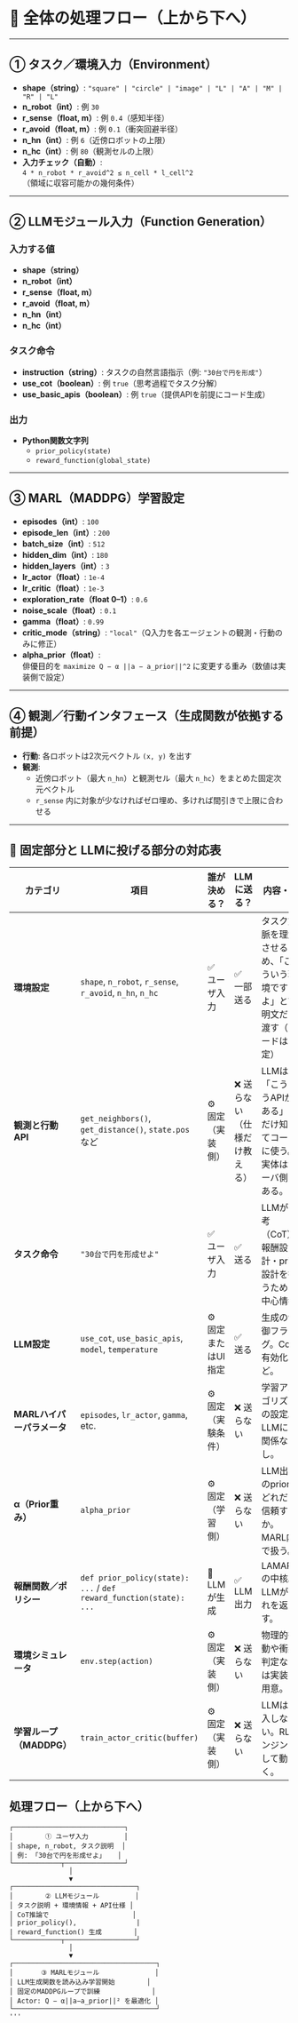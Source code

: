 # 🔁 全体の処理フロー（上から下へ）

---

## ① タスク／環境入力（Environment）

- **shape（string）**: `"square" | "circle" | "image" | "L" | "A" | "M" | "R" | "L"`
- **n_robot（int）**: 例 `30`
- **r_sense（float, m）**: 例 `0.4`（感知半径）
- **r_avoid（float, m）**: 例 `0.1`（衝突回避半径）
- **n_hn（int）**: 例 `6`（近傍ロボットの上限）
- **n_hc（int）**: 例 `80`（観測セルの上限）
- **入力チェック（自動）**:  
  `4 * n_robot * r_avoid^2 ≤ n_cell * l_cell^2`  
  （領域に収容可能かの幾何条件）

---

## ② LLMモジュール入力（Function Generation）

### 入力する値
- **shape（string）**
- **n_robot（int）**
- **r_sense（float, m）**
- **r_avoid（float, m）**
- **n_hn（int）**
- **n_hc（int）**

### タスク命令
- **instruction（string）**: タスクの自然言語指示（例: `"30台で円を形成"`）
- **use_cot（boolean）**: 例 `true`（思考過程でタスク分解）
- **use_basic_apis（boolean）**: 例 `true`（提供APIを前提にコード生成）

### 出力
- **Python関数文字列**
  - `prior_policy(state)`
  - `reward_function(global_state)`

---

## ③ MARL（MADDPG）学習設定

- **episodes（int）**: `100`
- **episode_len（int）**: `200`
- **batch_size（int）**: `512`
- **hidden_dim（int）**: `180`
- **hidden_layers（int）**: `3`
- **lr_actor（float）**: `1e-4`
- **lr_critic（float）**: `1e-3`
- **exploration_rate（float 0–1）**: `0.6`
- **noise_scale（float）**: `0.1`
- **gamma（float）**: `0.99`
- **critic_mode（string）**: `"local"`（Q入力を各エージェントの観測・行動のみに修正）
- **alpha_prior（float）**:  
  俳優目的を `maximize Q − α ||a − a_prior||^2` に変更する重み（数値は実装側で設定）

---

## ④ 観測／行動インタフェース（生成関数が依拠する前提）

- **行動**: 各ロボットは2次元ベクトル `(x, y)` を出す  
- **観測**:  
  - 近傍ロボット（最大 `n_hn`）と観測セル（最大 `n_hc`）をまとめた固定次元ベクトル  
  - `r_sense` 内に対象が少なければゼロ埋め、多ければ間引きで上限に合わせる  

---


## 🧩 固定部分と LLMに投げる部分の対応表

| カテゴリ | 項目 | 誰が決める？ | LLMに送る？ | 内容・例 |
|-----------|------|---------------|---------------|-----------|
| **環境設定** | `shape`, `n_robot`, `r_sense`, `r_avoid`, `n_hn`, `n_hc` | ✅ ユーザ入力 | ✅ 一部送る | タスク文脈を理解させるため、「こういう環境ですよ」と説明文だけ渡す（コードは固定） |
| **観測と行動API** | `get_neighbors()`, `get_distance()`, `state.pos` など | ⚙️ 固定（実装側） | ❌ 送らない（仕様だけ教える） | LLMは「こういうAPIがある」とだけ知ってコードに使う。実体はサーバ側にある。 |
| **タスク命令** | `"30台で円を形成せよ"` | ✅ ユーザ入力 | ✅ 送る | LLMが思考（CoT）・報酬設計・prior設計を行うための中心情報 |
| **LLM設定** | `use_cot`, `use_basic_apis`, `model`, `temperature` | ⚙️ 固定またはUI指定 | ✅ 送る | 生成の制御フラグ。CoT有効化など。 |
| **MARLハイパーパラメータ** | `episodes`, `lr_actor`, `gamma`, etc. | ⚙️ 固定（実験条件） | ❌ 送らない | 学習アルゴリズムの設定。LLMには関係なし。 |
| **α（Prior重み）** | `alpha_prior` | ⚙️ 固定（学習側） | ❌ 送らない | LLM出力のpriorをどれだけ信頼するか。MARL内で扱う。 |
| **報酬関数／ポリシー** | `def prior_policy(state): ...` / `def reward_function(state): ...` | 🤖 LLMが生成 | ✅ LLM出力 | LAMARLの中核。LLMがこれを返す。 |
| **環境シミュレータ** | `env.step(action)` | ⚙️ 固定（実装側） | ❌ 送らない | 物理的挙動や衝突判定などは実装で用意。 |
| **学習ループ（MADDPG）** | `train_actor_critic(buffer)` | ⚙️ 固定（実装側） | ❌ 送らない | LLMは介入しない。RLエンジンとして動く。 |


## 処理フロー（上から下へ）

```text
┌────────────────────────────┐
│        ① ユーザ入力         │
│ shape, n_robot, タスク説明  │
│ 例: 「30台で円を形成せよ」   │
└────────────┬───────────────┘
               │
               ▼
┌───────────────────────────────┐
│        ② LLMモジュール         │
│ タスク説明 + 環境情報 + API仕様 │
│ CoT推論で                     │
│ prior_policy(),               |
| reward_function() 生成        │
└────────────┬──────────────────┘
               │
               ▼
┌────────────────────────────────────┐
│       ③ MARLモジュール              │
│ LLM生成関数を読み込み学習開始        │
│ 固定のMADDPGループで訓練             │
│ Actor: Q − α||a−a_prior||² を最適化 │
└────────────────────────────────────┘
'''




